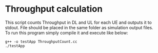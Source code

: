 # Throughput calculation

This script counts Throughput in DL and UL for each UE and outputs it to stdout. File should be placed in the same folder as simulation output files.
To run this program simply compile it and execute like below:
```
g++ -o testApp ThroughputCount.cc
./testApp
```
